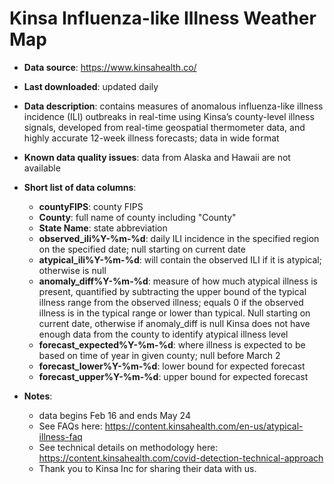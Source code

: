 # Kinsa Influenza-like Illness Weather Map

- **Data source**: https://www.kinsahealth.co/

- **Last downloaded**: updated daily

- **Data description**: contains measures of anomalous influenza-like illness incidence (ILI) outbreaks in real-time using Kinsa’s county-level illness signals, developed from real-time geospatial thermometer data, and highly accurate 12-week illness forecasts; data in wide format

- **Known data quality issues**: data from Alaska and Hawaii are not available

- **Short list of data columns**: 
	- **countyFIPS**: county FIPS
	- **County**: full name of county including "County"
	- **State Name**: state abbreviation
	- **observed_ili%Y-%m-%d**: daily ILI incidence in the specified region on the specified date; null starting on current date
	- **atypical_ili%Y-%m-%d**: will contain the observed ILI if it is atypical; otherwise is null
	- **anomaly_diff%Y-%m-%d**: measure of how much atypical illness is present, quantified by subtracting the upper bound of the typical illness range from the observed illness; equals 0 if the observed illness is in the typical range or lower than typical. Null starting on current date, otherwise if anomaly_diff is null Kinsa does not have enough data from the county to identify atypical illness level
	- **forecast_expected%Y-%m-%d**: where illness is expected to be based on time of year in given county; null before March 2
	- **forecast_lower%Y-%m-%d**: lower bound for expected forecast
	- **forecast_upper%Y-%m-%d**: upper bound for expected forecast

- **Notes**: 
	- data begins Feb 16 and ends May 24
	- See FAQs here: https://content.kinsahealth.com/en-us/atypical-illness-faq
	- See technical details on methodology here: https://content.kinsahealth.com/covid-detection-technical-approach
	- Thank you to Kinsa Inc for sharing their data with us.


